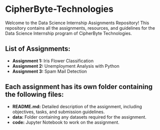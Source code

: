 # CipherByte-Technologies
Welcome to the Data Science Internship Assignments Repository! This repository contains all the assignments, resources, and guidelines for the Data Science Internship program of CipherByte Technologies. 

## List of Assignments: <br>
* **Assignment 1:** Iris Flower Classification <br>
* **Assignment 2:** Unemployment Analysis with Python <br>
* **Assignment 3:** Spam Mail Detection <br>

## Each assignment has its own folder containing the following files: <br>
* **README.md:** Detailed description of the assignment, including objectives, tasks, and submission guidelines. <br>
* **data:** Folder containing any datasets required for the assignment. <br>
* **code:** Jupyter Notebook to work on the assignment. <br>
